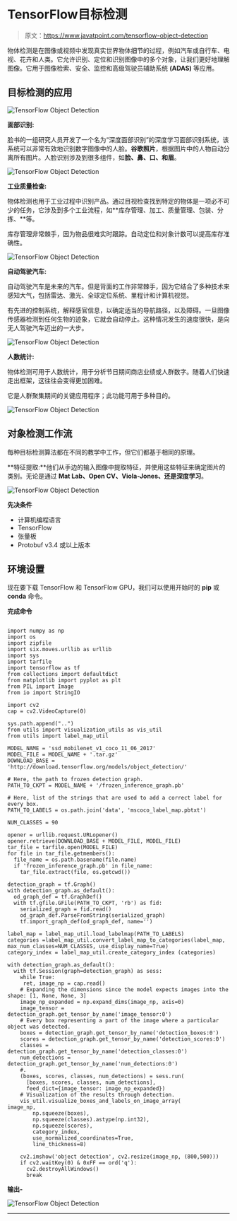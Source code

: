 # TensorFlow目标检测

> 原文：<https://www.javatpoint.com/tensorflow-object-detection>

物体检测是在图像或视频中发现真实世界物体细节的过程，例如汽车或自行车、电视、花卉和人类。它允许识别、定位和识别图像中的多个对象，让我们更好地理解图像。它用于图像检索、安全、监控和高级驾驶员辅助系统 **(ADAS)** 等应用。

## 目标检测的应用

![TensorFlow Object Detection](img/1ad160072711f2934abc5326650c864b.png)

**面部识别:**

脸书的一组研究人员开发了一个名为“深度面部识别”的深度学习面部识别系统，该系统可以非常有效地识别数字图像中的人脸。**谷歌照片**，根据图片中的人物自动分离所有图片。人脸识别涉及到很多组件，如**脸、鼻、口、**和**眉**。

![TensorFlow Object Detection](img/b799aa2e3c8e6c33c3db7e61912574cb.png)

**工业质量检查:**

物体检测也用于工业过程中识别产品。通过目视检查找到特定的物体是一项必不可少的任务，它涉及到多个工业流程，如**库存管理、加工、质量管理、包装、分拣、**等。

库存管理非常棘手，因为物品很难实时跟踪。自动定位和对象计数可以提高库存准确性。

![TensorFlow Object Detection](img/28bdb07d88a8c63a77835a555340d5e6.png)

**自动驾驶汽车:**

自动驾驶汽车是未来的汽车。但是背面的工作非常棘手，因为它结合了多种技术来感知大气，包括雷达、激光、全球定位系统、里程计和计算机视觉。

有先进的控制系统，解释感官信息，以确定适当的导航路径，以及障碍。一旦图像传感器检测到任何生物的迹象，它就会自动停止。这种情况发生的速度很快，是向无人驾驶汽车迈出的一大步。

![TensorFlow Object Detection](img/bbba1bad04a7bae8a4245d58bbc02027.png)

**人数统计:**

物体检测可用于人数统计，用于分析节日期间商店业绩或人群数字。随着人们快速走出框架，这往往会变得更加困难。

它是人群聚集期间的关键应用程序；此功能可用于多种目的。

![TensorFlow Object Detection](img/c4070732a87e4316eec24ee77d4d619c.png)

## 对象检测工作流

每种目标检测算法都在不同的教学中工作，但它们都基于相同的原理。

**特征提取:**他们从手边的输入图像中提取特征，并使用这些特征来确定图片的类别。无论是通过 **Mat Lab、Open CV、Viola-Jones、**还是**深度学习**。

![TensorFlow Object Detection](img/b160987b2ea1ba357b4bd6d8888a5ad7.png)

**先决条件**

*   计算机编程语言
*   TensorFlow
*   张量板
*   Protobuf v3.4 或以上版本

## 环境设置

现在要下载 TensorFlow 和 TensorFlow GPU，我们可以使用开始时的 **pip** 或 **conda** 命令。

**完成命令**

```

import numpy as np
import os
import zipfile
import six.moves.urllib as urllib
import sys
import tarfile
import tensorflow as tf
from collections import defaultdict
from matplotlib import pyplot as plt
from PIL import Image
from io import StringIO

import cv2
cap = cv2.VideoCapture(0)

sys.path.append("..")
from utils import visualization_utils as vis_util
from utils import label_map_util

MODEL_NAME = 'ssd_mobilenet_v1_coco_11_06_2017'
MODEL_FILE = MODEL_NAME + '.tar.gz'
DOWNLOAD_BASE = 'http://download.tensorflow.org/models/object_detection/'

# Here, the path to frozen detection graph. 
PATH_TO_CKPT = MODEL_NAME + '/frozen_inference_graph.pb'

# Here, list of the strings that are used to add a correct label for every box.
PATH_TO_LABELS = os.path.join('data', 'mscoco_label_map.pbtxt')

NUM_CLASSES = 90

opener = urllib.request.URLopener()
opener.retrieve(DOWNLOAD_BASE + MODEL_FILE, MODEL_FILE)
tar_file = tarfile.open(MODEL_FILE)
for file in tar_file.getmembers():
  file_name = os.path.basename(file.name)
  if 'frozen_inference_graph.pb' in file_name:
    tar_file.extract(file, os.getcwd())

detection_graph = tf.Graph()
with detection_graph.as_default():
  od_graph_def = tf.GraphDef()
  with tf.gfile.GFile(PATH_TO_CKPT, 'rb') as fid:
    serialized_graph = fid.read()
    od_graph_def.ParseFromString(serialized_graph)
    tf.import_graph_def(od_graph_def, name='')

label_map = label_map_util.load_labelmap(PATH_TO_LABELS)
categories =label_map_util.convert_label_map_to_categories(label_map, max_num_classes=NUM_CLASSES, use_display_name=True)
category_index = label_map_util.create_category_index (categories)

with detection_graph.as_default():
  with tf.Session(graph=detection_graph) as sess:
    while True:
     ret, image_np = cap.read()
    # Expanding the dimensions since the model expects images into the shape: [1, None, None, 3]
    image_np_expanded = np.expand_dims(image_np, axis=0)
    image_tensor = detection_graph.get_tensor_by_name('image_tensor:0')
    # Every box representing a part of the image where a particular object was detected.
    boxes = detection_graph.get_tensor_by_name('detection_boxes:0')
    scores = detection_graph.get_tensor_by_name('detection_scores:0')
    classes = detection_graph.get_tensor_by_name('detection_classes:0')
    num_detections = detection_graph.get_tensor_by_name('num_detections:0')
    #.
    (boxes, scores, classes, num_detections) = sess.run(
      [boxes, scores, classes, num_detections],
      feed_dict={image_tensor: image_np_expanded})
    # Visualization of the results through detection.
    vis_util.visualize_boxes_and_labels_on_image_array(
image_np,
        np.squeeze(boxes),
        np.squeeze(classes).astype(np.int32),
        np.squeeze(scores),
        category_index,
        use_normalized_coordinates=True,
        line_thickness=8)

    cv2.imshow('object detection', cv2.resize(image_np, (800,500))) 
    if cv2.waitKey(0) & 0xFF == ord('q'):
      cv2.destroyAllWindows()
      break

```

**输出-**

![TensorFlow Object Detection](img/c3cde9ec053286376311c4de2f52fe2d.png)

* * *